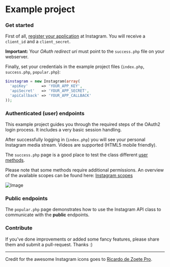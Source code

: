 # Example project

### Get started

First of all, [register your application](http://instagr.am/developer/register/) at Instagram. You will receive a `client_id` and a `client_secret`.

**Important:** Your *OAuth redirect uri* must point to the `success.php` file on your webserver.

Finally, set your credentials in the example project files (`index.php`, `success.php`, `popular.php`):

```php
$instagram = new Instagram(array(
  'apiKey'      => 'YOUR_APP_KEY',
  'apiSecret'   => 'YOUR_APP_SECRET',
  'apiCallback' => 'YOUR_APP_CALLBACK'
));
```

### Authenticated (user) endpoints

This example project guides you through the required steps of the OAuth2 login process. It includes a very basic session handling.

After successfully logging in (`index.php`) you will see your personal Instagram media stream. Videos are supported (HTML5 mobile friendly).

The `success.php` page is a good place to test the class different [user methods](../README.md#user-methods).

Please note that some methods require additional permissions. An overview of the available scopes can be found here: [Instagram scopes](../README.md#get-login-url)

![Image](http://cl.ly/image/221T1g3w3u2J/preview.png)

### Public endpoints

The `popular.php` page demonstrates how to use the Instagram API class to communicate with the **public** endpoints.

### Contribute

If you've done improvements or added some fancy features, please share them and submit a pull-request. Thanks :)

---

Credit for the awesome Instagram icons goes to [Ricardo de Zoete Pro](http://dribbble.com/RZDESIGN).
